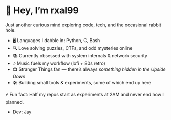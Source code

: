 # 👋 Hey, I’m rxal99  

Just another curious mind exploring code, tech, and the occasional rabbit hole.  

- 🖥️ Languages I dabble in: Python, C, Bash  
- 🔍 Love solving puzzles, CTFs, and odd mysteries online  
- 📚 Currently obsessed with system internals & network security  
- 🎶 Music fuels my workflow (lofi + 80s retro)  
- 📺 Stranger Things fan — there’s always *something hidden in the Upside Down*  
- 🛠️ Building small tools & experiments, some of which end up here  

⚡ Fun fact: Half my repos start as experiments at 2AM and never end how I planned.  
- Dev: [Jay](https://github.com/Jay-Surana)
